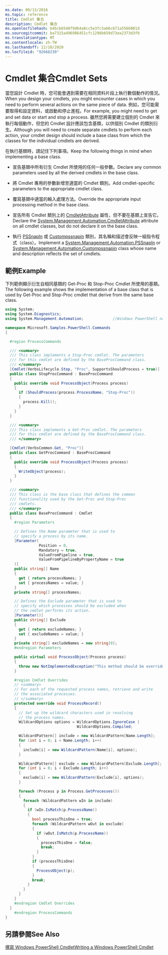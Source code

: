 ```yaml
---
ms.date: 09/13/2016
ms.topic: reference
title: Cmdlet 集合
description: Cmdlet 集合
ms.openlocfilehash: b4bcb6548f9d64a8cc5e3fc3a66c671a5566001d
ms.sourcegitcommit: ba7315a496986451cfc1296b659d73ea2373d3f0
ms.translationtype: MT
ms.contentlocale: zh-TW
ms.lasthandoff: 12/10/2020
ms.locfileid: "92668230"
---
```

# <a name="cmdlet-sets"></a><span data-ttu-id="849cb-103">Cmdlet 集合</span><span class="sxs-lookup"><span data-stu-id="849cb-103">Cmdlet Sets</span></span>

<span data-ttu-id="849cb-104">當您設計 Cmdlet 時，您可能會遇到需要在相同資料片段上執行數個動作的情況。</span><span class="sxs-lookup"><span data-stu-id="849cb-104">When you design your cmdlets, you might encounter cases in which you need to perform several actions on the same piece of data.</span></span> <span data-ttu-id="849cb-105">例如，您可能需要取得和設定資料，或啟動和停止進程。</span><span class="sxs-lookup"><span data-stu-id="849cb-105">For example, you might need to get and set data or start and stop a process.</span></span> <span data-ttu-id="849cb-106">雖然您將需要建立個別的 Cmdlet 來執行每個動作，但您的 Cmdlet 設計應該包含基類，以供個別 Cmdlet 的類別衍生。</span><span class="sxs-lookup"><span data-stu-id="849cb-106">Although you will need to create separate cmdlets to perform each action, your cmdlet design should include a base class from which the classes for the individual cmdlets are derived.</span></span>

<span data-ttu-id="849cb-107">在執行基類時，請記住下列事項。</span><span class="sxs-lookup"><span data-stu-id="849cb-107">Keep the following things in mind when implementing a base class.</span></span>

- <span data-ttu-id="849cb-108">宣告基類中所有衍生 Cmdlet 所使用的任何一般參數。</span><span class="sxs-lookup"><span data-stu-id="849cb-108">Declare any common parameters used by all the derived cmdlets in the base class.</span></span>

- <span data-ttu-id="849cb-109">將 Cmdlet 專用的參數新增至適當的 Cmdlet 類別。</span><span class="sxs-lookup"><span data-stu-id="849cb-109">Add cmdlet-specific parameters to the appropriate cmdlet class.</span></span>

- <span data-ttu-id="849cb-110">覆寫基類中適當的輸入處理方法。</span><span class="sxs-lookup"><span data-stu-id="849cb-110">Override the appropriate input processing method in the base class.</span></span>

- <span data-ttu-id="849cb-111">宣告所有 Cmdlet 類別上的 [CmdletAttribute](/dotnet/api/System.Management.Automation.CmdletAttribute) 屬性，但不要在基類上宣告它。</span><span class="sxs-lookup"><span data-stu-id="849cb-111">Declare the [System.Management.Automation.CmdletAttribute](/dotnet/api/System.Management.Automation.CmdletAttribute) attribute on all cmdlet classes, but do not declare it on the base class.</span></span>

- <span data-ttu-id="849cb-112">執行 [PSSnapIn](/dotnet/api/System.Management.Automation.PSSnapIn) 或 [Custompssnapin](/dotnet/api/System.Management.Automation.CustomPSSnapIn) 類別，其名稱和描述會反映一組指令程式（class）。</span><span class="sxs-lookup"><span data-stu-id="849cb-112">Implement a [System.Management.Automation.PSSnapIn](/dotnet/api/System.Management.Automation.PSSnapIn) or [System.Management.Automation.Custompssnapin](/dotnet/api/System.Management.Automation.CustomPSSnapIn) class whose name and description reflects the set of cmdlets.</span></span>

## <a name="example"></a><span data-ttu-id="849cb-113">範例</span><span class="sxs-lookup"><span data-stu-id="849cb-113">Example</span></span>

<span data-ttu-id="849cb-114">下列範例顯示衍生自相同基類的 Get-Proc 和 Stop-Proc Cmdlet 所使用的基類。</span><span class="sxs-lookup"><span data-stu-id="849cb-114">The following example shows the implementation of a base class that is used by Get-Proc and Stop-Proc cmdlet that derive from the same base class.</span></span>

```csharp
using System;
using System.Diagnostics;
using System.Management.Automation;             //Windows PowerShell namespace.

namespace Microsoft.Samples.PowerShell.Commands
{

  #region ProcessCommands

  /// <summary>
  /// This class implements a Stop-Proc cmdlet. The parameters
  /// for this cmdlet are defined by the BaseProcCommand class.
  /// </summary>
  [Cmdlet(VerbsLifecycle.Stop, "Proc", SupportsShouldProcess = true)]
  public class StopProcCommand : BaseProcCommand
  {
    public override void ProcessObject(Process process)
    {
      if (ShouldProcess(process.ProcessName, "Stop-Proc"))
      {
        process.Kill();
      }
    }
  }

  /// <summary>
  /// This class implements a Get-Proc cmdlet. The parameters
  /// for this cmdlet are defined by the BaseProcCommand class.
  /// </summary>

  [Cmdlet(VerbsCommon.Get, "Proc")]
  public class GetProcCommand : BaseProcCommand
  {
    public override void ProcessObject(Process process)
    {
      WriteObject(process);
    }
  }

  /// <summary>
  /// This class is the base class that defines the common
  /// functionality used by the Get-Proc and Stop-Proc
  /// cmdlets.
  /// </summary>
  public class BaseProcCommand : Cmdlet
  {
    #region Parameters

    // Defines the Name parameter that is used to
    // specify a process by its name.
    [Parameter(
               Position = 0,
               Mandatory = true,
               ValueFromPipeline = true,
               ValueFromPipelineByPropertyName = true
    )]
    public string[] Name
    {
      get { return processNames; }
      set { processNames = value; }
    }
    private string[] processNames;

    // Defines the Exclude parameter that is used to
    // specify which processes should be excluded when
    // the cmdlet performs its action.
    [Parameter()]
    public string[] Exclude
    {
      get { return excludeNames; }
      set { excludeNames = value; }
    }
    private string[] excludeNames = new string[0];
    #endregion Parameters

    public virtual void ProcessObject(Process process)
    {
      throw new NotImplementedException("This method should be overridden.");
    }

    #region Cmdlet Overrides
    // <summary>
    // For each of the requested process names, retrieve and write
    // the associated processes.
    // </summary>
    protected override void ProcessRecord()
    {
      // Set up the wildcard characters used in resolving
      // the process names.
      WildcardOptions options = WildcardOptions.IgnoreCase |
                                WildcardOptions.Compiled;

      WildcardPattern[] include = new WildcardPattern[Name.Length];
      for (int i = 0; i < Name.Length; i++)
      {
        include[i] = new WildcardPattern(Name[i], options);
      }

      WildcardPattern[] exclude = new WildcardPattern[Exclude.Length];
      for (int i = 0; i < Exclude.Length; i++)
      {
        exclude[i] = new WildcardPattern(Exclude[i], options);
      }

      foreach (Process p in Process.GetProcesses())
      {
        foreach (WildcardPattern wIn in include)
        {
          if (wIn.IsMatch(p.ProcessName))
          {
            bool processThisOne = true;
            foreach (WildcardPattern wOut in exclude)
            {
              if (wOut.IsMatch(p.ProcessName))
              {
                processThisOne = false;
                break;
              }
            }
            if (processThisOne)
            {
              ProcessObject(p);
            }
            break;
          }
        }
      }
    }
    #endregion Cmdlet Overrides
  }
    #endregion ProcessCommands
}
```

## <a name="see-also"></a><span data-ttu-id="849cb-115">另請參閱</span><span class="sxs-lookup"><span data-stu-id="849cb-115">See Also</span></span>

[<span data-ttu-id="849cb-116">撰寫 Windows PowerShell Cmdlet</span><span class="sxs-lookup"><span data-stu-id="849cb-116">Writing a Windows PowerShell Cmdlet</span></span>](./writing-a-windows-powershell-cmdlet.md)
